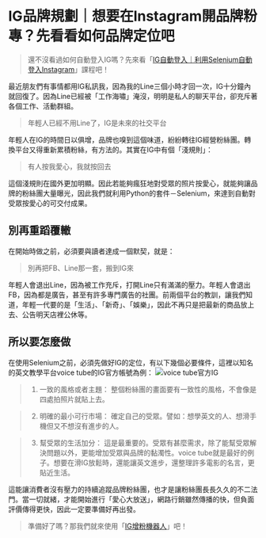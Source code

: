 # IG品牌規劃｜想要在Instagram開品牌粉專？先看看如何品牌定位吧
> 還不沒看過如何自動登入IG嗎？先來看「[IG自動登入｜利用Selenium自動登入Instagram](/class?c=3&a=101)」課程吧！

最近朋友們有事情都用IG私訊我，因為我的Line三個小時才回一次，IG十分鐘內就回復了。因為Line已經被「工作海嘯」淹沒，明明是私人的聊天平台，卻充斥著各個工作、活動群組。

> 年輕人已經不用Line了，IG是未來的社交平台

年輕人在IG的時間日以俱增，品牌也嗅到這個味道，紛紛轉往IG經營粉絲團。轉換平台又得重新累積粉絲，有方法的。其實在IG中有個「淺規則」：

> 有人按我愛心，我就按回去

這個淺規則在國外更加明顯。因此若能夠瘋狂地對受眾的照片按愛心，就能夠讓品牌的粉絲團大量曝光，因此我們就利用Python的套件－Selenium，來達到自動對受眾按愛心的可交付成果。

## 別再重蹈覆轍
在開始時做之前，必須要與讀者達成一個默契，就是：

> 別再把FB、Line那一套，搬到IG來

年輕人會退出Line，因為被工作充斥，打開Line只有滿滿的壓力。年輕人會退出FB，因為都是廣告，甚至有許多專門廣告的社團。前兩個平台的教訓，讓我們知道，年輕一代要的是「生活」、「新奇」、「娛樂」，因此不再只是把最新的商品放上去、公告明天店裡公休等。

## 所以要怎麼做
在使用Selenium之前，必須先做好IG的定位，有以下幾個必要條件，這裡以知名的英文教學平台voice tube的IG官方帳號為例：
![voice tube官方IG](https://i.imgur.com/2XdieBr.png)

> 1. 一致的風格或者主題：
> 整個粉絲團的畫面要有一致性的風格，不會像是四處拍照片就貼上去。

> 2. 明確的最小可行市場：
> 確定自己的受眾。譬如：想學英文的人、想滑手機但又不想沒有進步的人。

> 3. 幫受眾的生活加分：
> 這是最重要的。受眾有甚麼需求，除了能幫受眾解決問題以外，更能增加受眾與品牌的黏濁性。voice tube就是最好的例子。想要在滑IG放鬆時，還能讓英文進步，還整理許多電影的名言，更貼近生活。

這能讓消費者沒有壓力的持續追蹤品牌粉絲團，也才是讓粉絲團長長久久的不二法門。當一切就緒，才能開始進行「愛心大放送」，網路行銷雖然傳播的快，但負面評價傳得更快，因此一定要準備好再出發。

> 準備好了嗎？那我們就來使用「[IG增粉機器人](/class?c=3&a=103)」吧！
